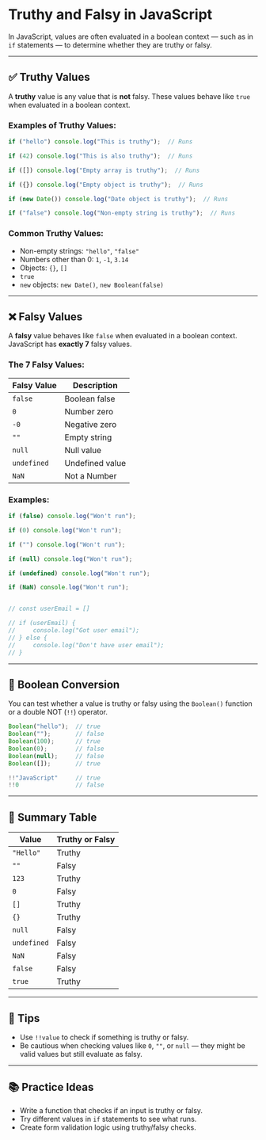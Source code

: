 # Truthy and Falsy in JavaScript

In JavaScript, values are often evaluated in a boolean context — such as in `if` statements — to determine whether they are truthy or falsy.

---

## ✅ Truthy Values

A **truthy** value is any value that is **not** falsy. These values behave like `true` when evaluated in a boolean context.

### Examples of Truthy Values:

```javascript
if ("hello") console.log("This is truthy");  // Runs

if (42) console.log("This is also truthy");  // Runs

if ([]) console.log("Empty array is truthy");  // Runs

if ({}) console.log("Empty object is truthy");  // Runs

if (new Date()) console.log("Date object is truthy");  // Runs

if ("false") console.log("Non-empty string is truthy");  // Runs
```

### Common Truthy Values:

- Non-empty strings: `"hello"`, `"false"`
- Numbers other than 0: `1`, `-1`, `3.14`
- Objects: `{}`, `[]`
- `true`
- `new` objects: `new Date()`, `new Boolean(false)`

---

## ❌ Falsy Values

A **falsy** value behaves like `false` when evaluated in a boolean context. JavaScript has **exactly 7** falsy values.

### The 7 Falsy Values:

| Falsy Value      | Description               |
|------------------|---------------------------|
| `false`          | Boolean false             |
| `0`              | Number zero               |
| `-0`             | Negative zero             |
| `""`             | Empty string              |
| `null`           | Null value                |
| `undefined`      | Undefined value           |
| `NaN`            | Not a Number              |

### Examples:

```javascript
if (false) console.log("Won't run");

if (0) console.log("Won't run");

if ("") console.log("Won't run");

if (null) console.log("Won't run");

if (undefined) console.log("Won't run");

if (NaN) console.log("Won't run");


// const userEmail = []

// if (userEmail) {
//     console.log("Got user email");
// } else {
//     console.log("Don't have user email");
// }

```

---

## 🧪 Boolean Conversion

You can test whether a value is truthy or falsy using the `Boolean()` function or a double NOT (`!!`) operator.

```javascript
Boolean("hello");  // true
Boolean("");       // false
Boolean(100);      // true
Boolean(0);        // false
Boolean(null);     // false
Boolean([]);       // true
```

```javascript
!!"JavaScript"     // true
!!0                // false
```

---

## 🧠 Summary Table

| Value         | Truthy or Falsy |
|---------------|-----------------|
| `"Hello"`     | Truthy          |
| `""`          | Falsy           |
| `123`         | Truthy          |
| `0`           | Falsy           |
| `[]`          | Truthy          |
| `{}`          | Truthy          |
| `null`        | Falsy           |
| `undefined`   | Falsy           |
| `NaN`         | Falsy           |
| `false`       | Falsy           |
| `true`        | Truthy          |

---

## 📌 Tips

- Use `!!value` to check if something is truthy or falsy.
- Be cautious when checking values like `0`, `""`, or `null` — they might be valid values but still evaluate as falsy.

---

## 📚 Practice Ideas

- Write a function that checks if an input is truthy or falsy.
- Try different values in `if` statements to see what runs.
- Create form validation logic using truthy/falsy checks.
